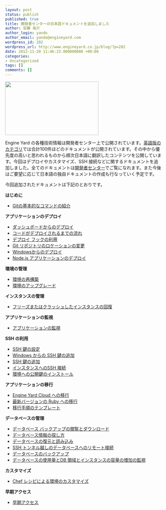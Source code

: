 ```yaml
---
layout: post
status: publish
published: true
title: 開発者センターの日本語ドキュメントを追加しました
author: 安藤 祐介
author_login: yando
author_email: yando@engineyard.com
wordpress_id: 282
wordpress_url: http://www.engineyard.co.jp/blog/?p=282
date: 2012-11-20 11:46:23.000000000 +09:00
categories:
- Uncategorized
tags: []
comments: []
---
```

<a href="http://www.engineyard.co.jp/blog/wp-content/uploads/2012/11/devcenter.jpg"><img src="http://www.engineyard.co.jp/blog/wp-content/uploads/2012/11/devcenter-300x172.jpg" alt="" title="devcenter" width="300" height="172" class="alignnone size-medium wp-image-308" /></a>

Engine Yard の各種技術情報は開発者センター上で公開されています。<a href="https://support.cloud.engineyard.com/categories/20033681-engine-yard-cloud-documentation">英語版のカテゴリ</a>では合計100件ほどのドキュメントが公開されています。その中から優先度の高いと思われるものから順次日本語に翻訳したコンテンツを公開しています。今回はデプロイやカスタマイズ、SSH 接続などに関するドキュメントを追加しました。全てのドキュメントは<a href="https://support.cloud.engineyard.com/categories/20064391-japanese-documentation-forums">開発者センター</a>でご覧になれます。また今後はご要望に応じて日本語の独自ドキュメントの作成も行なっていく予定です。

今回追加されたドキュメントは下記のとおりです。

<strong>はじめに</strong>
<ul>
<li><a href="https://support.cloud.engineyard.com/entries/22335282-git-introduction-to-basic-git-commands">Gitの基本的なコマンドの紹介</a></li>
</ul>

<strong>アプリケーションのデプロイ</strong>
<ul>
<li><a href="https://support.cloud.engineyard.com/entries/22328913-deploy-from-your-dashboard">ダッシュボードからのデプロイ</a></li>
<li><a href="https://support.cloud.engineyard.com/entries/22329607-how-your-code-is-deployed-on-engine-yard-cloud">コードがデプロイされるまでの流れ</a></li>
<li><a href="https://support.cloud.engineyard.com/entries/22329616-use-deploy-hooks">デプロイ フックの利用</a></li>
<li><a href="https://support.cloud.engineyard.com/entries/22335232-git-change-your-git-repository-location">Git リポジトリのロケーションの変更</a></li>
<li><a href="https://support.cloud.engineyard.com/entries/22340548-windows-deploy-from-windows">Windowsからのデプロイ</a></li>
<li><a href="https://support.cloud.engineyard.com/entries/22348307-node-js-deploy-your-node-js-application-on-engine-yard-cloud">Node.js アプリケーションのデプロイ</a></li>
</ul>

<strong>環境の管理</strong>
<ul>
<li><a href="https://support.cloud.engineyard.com/entries/22311811-rebuild-an-environment">環境の再構築</a></li>
<li><a href="https://support.cloud.engineyard.com/entries/22329867-upgrade-an-environment">環境のアップグレード</a></li>
</ul>

<strong>インスタンスの管理</strong>
<ul>
<li><a href="https://support.cloud.engineyard.com/entries/22340888-fix-frozen-or-crashed-instances">フリーズまたはクラッシュしたインスタンスの回復</a></li>
</ul>

<strong>アプリケーションの監視</strong>
<ul>
<li><a href="https://support.cloud.engineyard.com/entries/22328413-set-up-application-monitoring">アプリケーションの監視</a></li>
</ul>

<strong>SSH の利用</strong>
<ul>
<li><a href="https://support.cloud.engineyard.com/entries/22341138-ssh-set-up-ssh-keys">SSH 鍵の設定</a></li>
<li><a href="https://support.cloud.engineyard.com/entries/22341178-windows-ssh-add-ssh-keys-from-windows">Windows からの SSH 鍵の追加</a></li>
<li><a href="https://support.cloud.engineyard.com/entries/22347673-ssh-add-an-ssh-key">SSH 鍵の追加</a></li>
<li><a href="https://support.cloud.engineyard.com/entries/22348236-ssh-connect-to-your-instance-with-ssh">インスタンスへのSSH 接続</a></li>
<li><a href="https://support.cloud.engineyard.com/entries/22348317-install-a-public-key-to-an-environment">環境への公開鍵のインストール</a></li>
</ul>

<strong>アプリケーションの移行</strong>
<ul>
<li><a href="https://support.cloud.engineyard.com/entries/22347783-engine-yard-cloud-migrate-to-engine-yard-cloud">Engine Yard Cloud への移行</a></li>
<li><a href="https://support.cloud.engineyard.com/entries/22348337-ruby-migrate-to-the-latest-ruby-version">最新バージョンの Ruby への移行</a></li>
<li><a href="https://support.cloud.engineyard.com/entries/22348347-migration-steps-template">移行手順のテンプレート</a></li>
</ul>

<strong>データベースの管理</strong>
<ul>
<li><a href="https://support.cloud.engineyard.com/entries/22316442-view-and-download-database-backups">データベース バックアップの閲覧とダウンロード</a></li>
<li><a href="https://support.cloud.engineyard.com/entries/22330381-find-information-about-your-database">データベース情報の探し方</a></li>
<li><a href="https://support.cloud.engineyard.com/entries/22340278-restore-or-load-a-database">データベースの復元と読み込み</a></li>
<li><a href="https://support.cloud.engineyard.com/entries/22347663-ssh-access-your-database-remotely-through-an-ssh-tunnel">SSH トンネル越しのデータベースへのリモート接続</a></li>
<li><a href="https://support.cloud.engineyard.com/entries/22347703-back-up-the-database">データベースのバックアップ</a></li>
<li><a href="https://support.cloud.engineyard.com/entries/22347823-db-monitor-database-usage-and-increase-the-db-volume-or-instance-size">データベースの使用量とDB 領域とインスタンスの容量の増加の監視</a></li>
</ul>

<strong>カスタマイズ</strong>
<ul>
<li><a href="https://support.cloud.engineyard.com/entries/22340268-chef-customize-your-environment-with-chef-recipes">Chef レシピによる環境のカスタマイズ</a></li>
</ul>

<strong>早期アクセス</strong>
<ul>
<li><a href="https://support.cloud.engineyard.com/entries/22348276-engine-yard-cloud-early-access">早期アクセス</a></li>
</ul>

